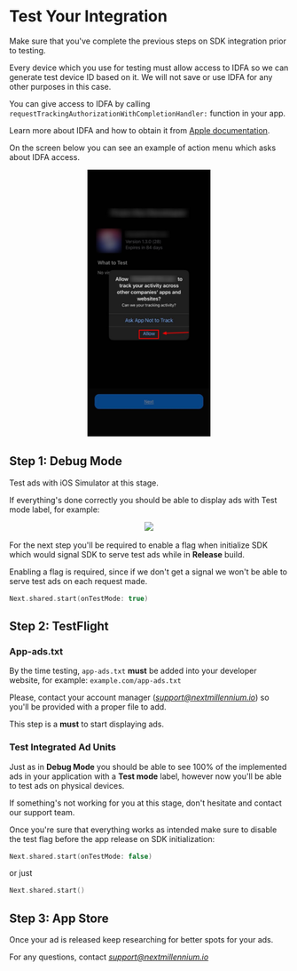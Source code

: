 # Test Your Integration

Make sure that you've complete the previous steps on SDK integration prior to testing.

Every device which you use for testing must allow access to IDFA so we can generate test device ID based on it. We will not save or use IDFA for any other purposes in this case.

You can give access to IDFA by calling `requestTrackingAuthorizationWithCompletionHandler:` function in your app.

Learn more about IDFA and how to obtain it from [Apple documentation](https://developer.apple.com/documentation/apptrackingtransparency).

On the screen below you can see an example of action menu which asks about IDFA access.

<p align="center">
<img src="https://github.com/nextmillenniummedia/next-sdk-ios-example/blob/main/docs/images/allow_idfa.jpg" height="480">
</p>

## Step 1: Debug Mode

Test ads with iOS Simulator at this stage.

If everything's done correctly you should be able to display ads with Test mode label, for example:

<p align="center">
<img src="https://github.com/nextmillenniummedia/next-sdk-ios-example/blob/main/docs/images/test_ads_banner.jpg" height="480">
</p>

For the next step you'll be required to enable a flag when initialize SDK which would signal SDK to serve test ads while in **Release** build.

Enabling a flag is required, since if we don't get a signal we won't be able to serve test ads on each request made.

```swift
Next.shared.start(onTestMode: true)
```

## Step 2: TestFlight

### App-ads.txt

By the time testing, `app-ads.txt` **must** be added into your developer website, for example: `example.com/app-ads.txt`

Please, contact your account manager (*support@nextmillennium.io*) so you'll be provided with a proper file to add.

This step is a **must** to start displaying ads.

### Test Integrated Ad Units

Just as in **Debug Mode** you should be able to see 100% of the implemented ads in your application with a **Test mode** label, however now you'll be able to test ads on physical devices.

If something's not working for you at this stage, don't hesitate and contact our support team.

Once you're sure that everything works as intended make sure to disable the test flag before the app release on SDK initialization:

```swift
Next.shared.start(onTestMode: false)
```

or just

```swift
Next.shared.start()
```

## Step 3: App Store

Once your ad is released keep researching for better spots for your ads.

For any questions, contact *support@nextmillennium.io*

